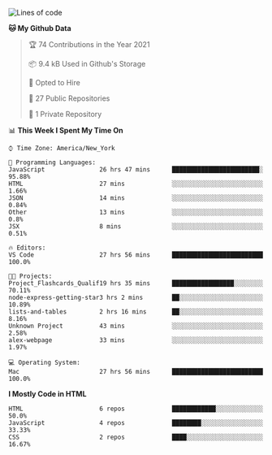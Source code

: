 <!--START_SECTION:waka-->
![Lines of code](https://img.shields.io/badge/From%20Hello%20World%20I%27ve%20Written-38967%20lines%20of%20code-blue)

**🐱 My Github Data** 

> 🏆 74 Contributions in the Year 2021
 > 
> 📦 9.4 kB Used in Github's Storage 
 > 
> 💼 Opted to Hire
 > 
> 📜 27 Public Repositories 
 > 
> 🔑 1 Private Repository 
 > 
📊 **This Week I Spent My Time On** 

```text
⌚︎ Time Zone: America/New_York

💬 Programming Languages: 
JavaScript               26 hrs 47 mins      ████████████████████████░   95.88% 
HTML                     27 mins             ░░░░░░░░░░░░░░░░░░░░░░░░░   1.66% 
JSON                     14 mins             ░░░░░░░░░░░░░░░░░░░░░░░░░   0.84% 
Other                    13 mins             ░░░░░░░░░░░░░░░░░░░░░░░░░   0.8% 
JSX                      8 mins              ░░░░░░░░░░░░░░░░░░░░░░░░░   0.51%

🔥 Editors: 
VS Code                  27 hrs 56 mins      █████████████████████████   100.0%

🐱‍💻 Projects: 
Project_Flashcards_Qualif19 hrs 35 mins      █████████████████░░░░░░░░   70.11% 
node-express-getting-star3 hrs 2 mins        ██░░░░░░░░░░░░░░░░░░░░░░░   10.89% 
lists-and-tables         2 hrs 16 mins       ██░░░░░░░░░░░░░░░░░░░░░░░   8.16% 
Unknown Project          43 mins             ░░░░░░░░░░░░░░░░░░░░░░░░░   2.58% 
alex-webpage             33 mins             ░░░░░░░░░░░░░░░░░░░░░░░░░   1.97%

💻 Operating System: 
Mac                      27 hrs 56 mins      █████████████████████████   100.0%

```

**I Mostly Code in HTML** 

```text
HTML                     6 repos             ████████████░░░░░░░░░░░░░   50.0% 
JavaScript               4 repos             ████████░░░░░░░░░░░░░░░░░   33.33% 
CSS                      2 repos             ████░░░░░░░░░░░░░░░░░░░░░   16.67%

```



<!--END_SECTION:waka-->
